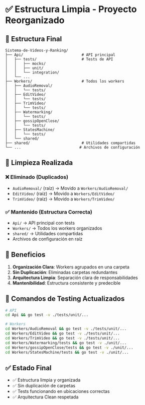 # ✅ Estructura Limpia - Proyecto Reorganizado

## 📁 **Estructura Final**

```
Sistema-de-Videos-y-Ranking/
├── Api/                          # API principal
│   ├── tests/                    # Tests de API
│   │   ├── mocks/
│   │   ├── unit/
│   │   └── integration/
│   └── ...
├── Workers/                      # Todos los workers
│   ├── AudioRemoval/
│   │   └── tests/
│   ├── EditVideo/
│   │   └── tests/
│   ├── TrimVideo/
│   │   └── tests/
│   ├── Watermarking/
│   │   └── tests/
│   ├── gossipOpenClose/
│   │   └── tests/
│   ├── StatesMachine/
│   │   └── tests/
│   └── shared/
├── shared/                       # Utilidades compartidas
└── ...                          # Archivos de configuración
```

## 🧹 **Limpieza Realizada**

### ❌ **Eliminado (Duplicados)**
- `AudioRemoval/` (raíz) → Movido a `Workers/AudioRemoval/`
- `EditVideo/` (raíz) → Movido a `Workers/EditVideo/`
- `TrimVideo/` (raíz) → Movido a `Workers/TrimVideo/`

### ✅ **Mantenido (Estructura Correcta)**
- `Api/` → API principal con tests
- `Workers/` → Todos los workers organizados
- `shared/` → Utilidades compartidas
- Archivos de configuración en raíz

## 🎯 **Beneficios**

1. **Organización Clara**: Workers agrupados en una carpeta
2. **Sin Duplicación**: Eliminadas carpetas redundantes
3. **Arquitectura Limpia**: Separación clara de responsabilidades
4. **Mantenibilidad**: Estructura consistente y predecible

## 🚀 **Comandos de Testing Actualizados**

```bash
# API
cd Api && go test -v ./tests/unit/...

# Workers
cd Workers/AudioRemoval && go test -v ./tests/unit/...
cd Workers/EditVideo && go test -v ./tests/unit/...
cd Workers/TrimVideo && go test -v ./tests/unit/...
cd Workers/Watermarking/tests && go test -v ./unit/...
cd Workers/gossipOpenClose/tests && go test -v ./unit/...
cd Workers/StatesMachine/tests && go test -v ./unit/...
```

## ✅ **Estado Final**
- ✅ Estructura limpia y organizada
- ✅ Sin duplicación de carpetas
- ✅ Tests funcionando en ubicaciones correctas
- ✅ Arquitectura Clean respetada